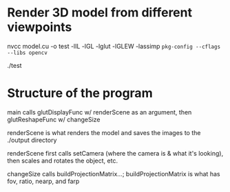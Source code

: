 # Render 3D model from different viewpoints

nvcc model.cu -o test -lIL -lGL -lglut -lGLEW -lassimp `pkg-config --cflags --libs opencv`

./test


# Structure of the program

main calls glutDisplayFunc w/ renderScene as an argument, then glutReshapeFunc w/ changeSize  

renderScene is what renders the model and saves the images to the ./output directory  

renderScene first calls setCamera (where the camera is & what it's looking), then scales and rotates the object, etc.  

changeSize calls buildProjectionMatrix...; buildProjectionMatrix is what has fov, ratio, nearp, and farp  